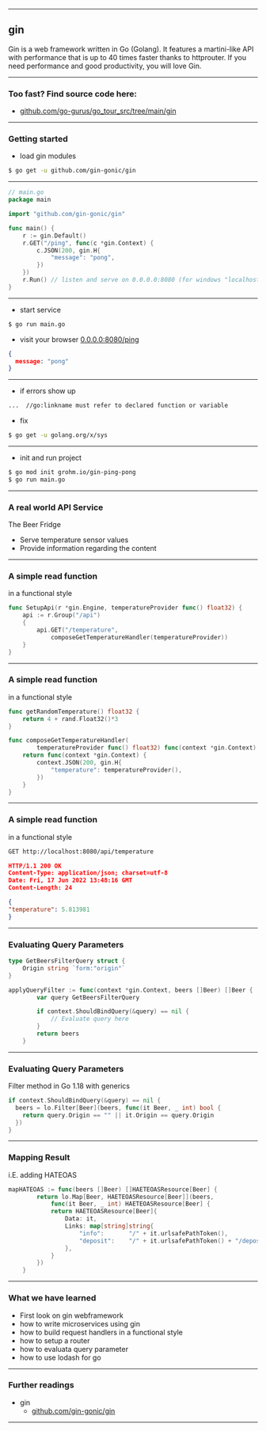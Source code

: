 <!-- .slide: data-background="img/GIN/00.jpg" data-background-size="100%" data-background-position="50% 50%" -->
----

## gin

Gin is a web framework written in Go (Golang).
It features a martini-like API with performance that is up to 40 times faster thanks to httprouter.
If you need performance and good productivity, you will love Gin.

----

### Too fast? Find source code here:
* [github.com/go-gurus/go_tour_src/tree/main/gin](https://github.com/go-gurus/go_tour_src/tree/main/gin)

----
<!-- .slide: data-background="img/MAIN/GOTOUR-TIME-TO-CODE-00.jpg" data-background-size="100%" data-background-position="50% 50%" -->

### Getting started

* load gin modules

```bash
$ go get -u github.com/gin-gonic/gin
```

----

```go
// main.go
package main

import "github.com/gin-gonic/gin"

func main() {
	r := gin.Default()
	r.GET("/ping", func(c *gin.Context) {
		c.JSON(200, gin.H{
			"message": "pong",
		})
	})
	r.Run() // listen and serve on 0.0.0.0:8080 (for windows "localhost:8080")
}
```

----

* start service

```bash
$ go run main.go
```

* visit your browser [0.0.0.0:8080/ping](http://0.0.0.0:8080/ping)
```json
{
  message: "pong"
}
```

----

* if errors show up

```bash
...  //go:linkname must refer to declared function or variable
```

* fix

```bash
$ go get -u golang.org/x/sys
```

----

* init and run project

```bash
$ go mod init grohm.io/gin-ping-pong
$ go run main.go
```

----

### A real world API Service
The Beer Fridge

- Serve temperature sensor values
- Provide information regarding the content

----
<!-- .slide: data-background="img/MAIN/GOTOUR-TIME-TO-CODE-00.jpg" data-background-size="100%" data-background-position="50% 50%" -->

### A simple read function
in a functional style

```go
func SetupApi(r *gin.Engine, temperatureProvider func() float32) {
    api := r.Group("/api")
    {
        api.GET("/temperature", 
			composeGetTemperatureHandler(temperatureProvider))
    }
}
```

----

### A simple read function
in a functional style

```go
func getRandomTemperature() float32 {
    return 4 + rand.Float32()*3
}

func composeGetTemperatureHandler(
	    temperatureProvider func() float32) func(context *gin.Context) {
    return func(context *gin.Context) {
        context.JSON(200, gin.H{
            "temperature": temperatureProvider(),
        })
    }
}
```

----

### A simple read function
in a functional style

```bash
GET http://localhost:8080/api/temperature
```

```json
HTTP/1.1 200 OK
Content-Type: application/json; charset=utf-8
Date: Fri, 17 Jun 2022 13:48:16 GMT
Content-Length: 24

{
"temperature": 5.813981
}
```

----

### Evaluating Query Parameters

```go
type GetBeersFilterQuery struct {
    Origin string `form:"origin"`
}

applyQueryFilter := func(context *gin.Context, beers []Beer) []Beer {
		var query GetBeersFilterQuery

		if context.ShouldBindQuery(&query) == nil {
			// Evaluate query here
		}
		return beers
	}
```

----

### Evaluating Query Parameters
Filter method in Go 1.18 with generics
```go
if context.ShouldBindQuery(&query) == nil {
  beers = lo.Filter[Beer](beers, func(it Beer, _ int) bool {
    return query.Origin == "" || it.Origin == query.Origin
  })
}
```

----

### Mapping Result
i.E. adding HATEOAS

```go
mapHATEOAS := func(beers []Beer) []HAETEOASResource[Beer] {
		return lo.Map[Beer, HAETEOASResource[Beer]](beers, 
			func(it Beer, _ int) HAETEOASResource[Beer] {
			return HAETEOASResource[Beer]{
				Data: it,
				Links: map[string]string{
					"info":       "/" + it.urlsafePathToken(),
					"deposit":    "/" + it.urlsafePathToken() + "/deposit",
				},
			}
		})
	}
```

----

### What we have learned
* First look on gin webframework
* how to write microservices using gin
* how to build request handlers in a functional style
* how to setup a router
* how to evaluata query parameter
* how to use lodash for go

----

### Further readings
* gin
  * [github.com/gin-gonic/gin](https://github.com/gin-gonic/gin)

---
